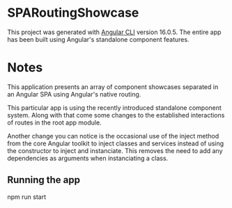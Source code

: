# SPARoutingShowcase

This project was generated with [Angular CLI](https://github.com/angular/angular-cli) version 16.0.5.
The entire app has been built using Angular's standalone component features.

# Notes

This application presents an array of component showcases separated in an Angular
SPA using Angular's native routing.

This particular app is using the recently introduced standalone component system.
Along with that come some changes to the established interactions of routes in
the root app module.

Another change you can notice is the occasional use of the
inject method from the core Angular toolkit to inject classes and services instead
of using the constructor to inject and instanciate. This removes the need to add
any dependencies as arguments when instanciating a class.

## Running the app

npm run start

